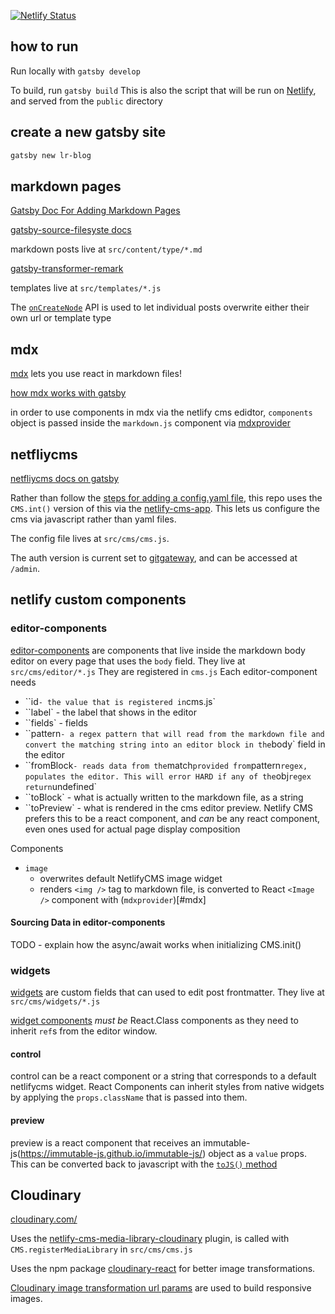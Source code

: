 [![Netlify Status](https://api.netlify.com/api/v1/badges/4d8e8cf9-da40-435a-b74f-0bdc60834424/deploy-status)](https://app.netlify.com/sites/lr-blog-poc/deploys)

## how to run

Run locally with `gatsby develop`

To build, run `gatsby build`
This is also the script that will be run on [Netlify](https://lr-blog-poc.netlify.com/), and served from the `public` directory

## create a new gatsby site

```sh 
gatsby new lr-blog
```

## markdown pages

[Gatsby Doc For Adding Markdown Pages](https://www.gatsbyjs.org/docs/adding-markdown-pages/)

[gatsby-source-filesyste docs](https://github.com/gatsbyjs/gatsby/tree/master/packages/gatsby-source-filesystem)

markdown posts live at `src/content/type/*.md`

[gatsby-transformer-remark](https://github.com/gatsbyjs/gatsby/tree/master/packages/gatsby-transformer-remark)

templates live at `src/templates/*.js`

The [`onCreateNode`](https://www.gatsbyjs.org/docs/node-apis/#onCreateNode) API is used to let individual posts overwrite either their own url or template type

## mdx

[mdx](https://mdxjs.com/getting-started/gatsby) lets you use react in markdown files!

[how mdx works with gatsby](https://www.gatsbyjs.org/packages/gatsby-plugin-mdx/)

in order to use components in mdx via the netlify cms edidtor, `components` object is passed inside the `markdown.js` component via [mdxprovider](https://mdxjs.com/getting-started#mdxprovider)

## netfliycms

[netfliycms docs on gatsby](https://www.netlifycms.org/docs/gatsby/#add-netlify-cms-to-your-site)

Rather than follow the [steps for adding a config.yaml file](https://www.netlifycms.org/docs/gatsby/#configuration), this repo uses the `CMS.int()` version of this via the [netlify-cms-app](https://github.com/netlify/netlify-cms/tree/master/packages/netlify-cms-app). This lets us configure the cms via javascript rather than yaml files. 

The config file lives at `src/cms/cms.js`.

The auth version is current set to [gitgateway](https://www.netlifycms.org/docs/gatsby/#enable-identity-and-git-gateway), and can be accessed at `/admin`.

## netlify custom components

### editor-components

[editor-components](https://www.netlifycms.org/docs/custom-widgets/#registereditorcomponent) are components that live inside the markdown body editor on every page that uses the `body` field. They live at `src/cms/editor/*.js`
They are registered in `cms.js`
Each editor-component needs
 - ``id` - the value that is registered in `cms.js`
 - ``label` - the label that shows in the editor
 - ``fields` - fields
 - ``pattern` - a regex pattern that will read from the markdown file and convert the matching string into an editor block in the `body` field in the editor
 - ``fromBlock` - reads data from the `match` provided from `pattern` regex, populates the editor. This will error HARD if any of the `obj` regex return `undefined`
 - ``toBlock` - what is actually written to the markdown file, as a string
 - ``toPreview` - what is rendered in the cms editor preview. Netlify CMS prefers this to be a react component, and _can_ be any react component, even ones used for actual page display composition

 Components
  - `image`
    - overwrites default NetlifyCMS image widget
    - renders `<img />` tag to markdown file, is converted to React `<Image />` component with (`mdxprovider`)[#mdx]

#### Sourcing Data in editor-components

TODO - explain how the async/await works when initializing CMS.init()

### widgets

[widgets](https://www.netlifycms.org/docs/custom-widgets/#registerwidget) are custom fields that can used to edit post frontmatter. They live at `src/cms/widgets/*.js`

[widget components](https://www.netlifycms.org/docs/custom-widgets/#writing-react-components-inline) *must be* React.Class components as they need to inherit `ref`s from the editor window.

#### control

control can be a react component or a string that corresponds to a default netlifycms widget.
React Components can inherit styles from native widgets by applying the `props.className` that is passed into them.

#### preview

preview is a react component that receives an immutable-js(https://immutable-js.github.io/immutable-js/) object as a `value` props. This can be converted back to javascript with the [`toJS()` method](https://immutable-js.github.io/immutable-js/#converts-back-to-raw-javascript-objects-)


## Cloudinary

[cloudinary.com/](https://cloudinary.com/)

Uses the [netlify-cms-media-library-cloudinary](https://www.npmjs.com/package/netlify-cms-media-library-cloudinary) plugin, is called with `CMS.registerMediaLibrary` in `src/cms/cms.js`

Uses the npm package [cloudinary-react](https://www.npmjs.com/package/cloudinary-react) for better image transformations.

[Cloudinary image transformation url params](https://cloudinary.com/documentation/image_transformation_reference) are used to build responsive images.